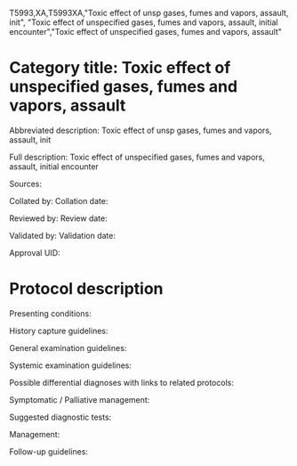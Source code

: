 T5993,XA,T5993XA,"Toxic effect of unsp gases, fumes and vapors, assault, init", "Toxic effect of unspecified gases, fumes and vapors, assault, initial encounter","Toxic effect of unspecified gases, fumes and vapors, assault"
# Category title: Toxic effect of unspecified gases, fumes and vapors, assault

Abbreviated description: Toxic effect of unsp gases, fumes and vapors, assault, init

Full description: Toxic effect of unspecified gases, fumes and vapors, assault, initial encounter

Sources:

Collated by:
Collation date:

Reviewed by:
Review date:

Validated by:
Validation date:

Approval UID:

# Protocol description

Presenting conditions:

History capture guidelines:

General examination guidelines:

Systemic examination guidelines:

Possible differential diagnoses with links to related protocols:

Symptomatic / Palliative management:

Suggested diagnostic tests:

Management:

Follow-up guidelines:
